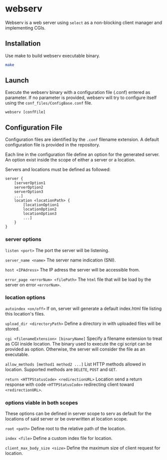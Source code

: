 # webserv

Webserv is a web server using `select` as a non-blocking client manager and implementing CGIs.


## Installation

Use make to build webserv executable binary.
```bash
make
```


## Launch

Execute the webserv binary with a configuration file (.conf) entered as parameter. If no parameter is provided, webserv will try to configure itself using the `conf_files/ConfigBase.conf` file.
```
webserv [confFile]
```


## Configuration File

Configuration files are identified by the `.conf` filename extension. A default configuration file is provided in the repository.

Each line in the configuration file define an option for the generated server. An option exist inside the scope of either a server or a location.

Servers and locations must be defined as followed:

```
server {
    [serverOption1
    serverOption2
    serverOption3
    ...]
    location <locationPath> {
        [locationOption1
        locationOption2
        locationOption3
        ...]
    }
}
```

### server options

`listen <port>` The port the server will be listening.

`server_name <name>` The server name indication (SNI).

`host <IPAdress>` The IP adress the server will be accessible from.

`error_page <errorNum> <filePath>` The `html` file that will be load by the server on error `<errorNum>`.

### location options

`autoindex <on/off>` If on, server will generate a default index.html file listing this location's files.

`upload_dir <directoryPath>` Define a directory in with uploaded files will be stored.

`cgi <filenameExtension> [binaryName]` Specify a filename extension to treat as CGI inside location. The binary used to execute the cgi script can be provided as option. Otherwise, the server will consider the file as an executable.

`allow_methods [method1 method2 ...]` List HTTP methods allowed in location. Supported methods are `DELETE`, `POST` and `GET`.

`return <HTTPStatusCode> <redirectionURL>` Location send a return response with code `<HTTPStatusCode>` redirecting client toward `<redirectionURL>`.

### options viable in both scopes

These options can be defined in server scope to serv as default for the locations of said server or be overwritten at location scope.

`root <path>` Define root to the relative path of the location.

`index <file>` Define a custom index file for location.

`client_max_body_size <size>` Define the maximum size of client request for location.

